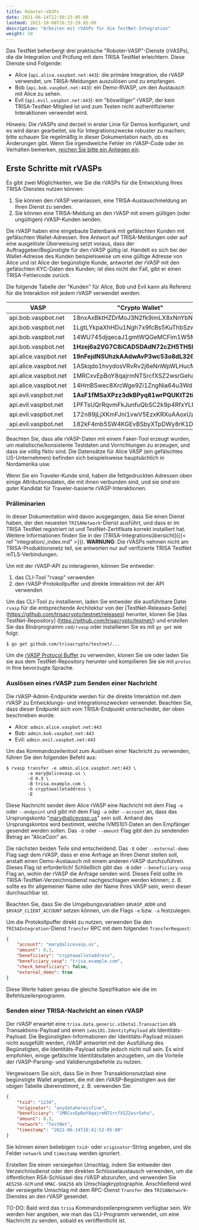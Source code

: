 ```yaml
---
title: Roboter-VASPs
date: 2021-06-14T12:50:23-05:00
lastmod: 2021-10-08T16:33:29-05:00
description: "Arbeiten mit rVASPs für die TestNet-Integration"
weight: 10
---
```


Das TestNet beherbergt drei praktische "Roboter-VASP"-Dienste (rVASPs), die die Integration und Prüfung mit dem TRISA TestNet erleichtern. Diese Dienste sind Folgende:

- Alice (`api.alice.vaspbot.net:443`): die primäre Integration, die rVASP verwendet, um TRISA-Meldungen auszulösen und zu empfangen.
- Bob (`api.bob.vaspbot.net:443`): ein Demo-RVASP, um den Austausch mit Alice zu sehen.
- Evil (`api.evil.vaspbot.net:443`): ein "böswilliger" rVASP, der kein TRISA-TestNet-Mitglied ist und zum Testen nicht authentifizierter Interaktionen verwendet wird.

Hinweis: Die rVASPs sind derzeit in erster Linie für Demos konfiguriert, und es wird daran gearbeitet, sie für Integrationszwecke robuster zu machen; bitte schauen Sie regelmäßig in dieser Dokumentation nach, ob es Änderungen gibt. Wenn Sie irgendwelche Fehler im rVASP-Code oder im Verhalten bemerken, [reichen Sie bitte ein Anliegen ein](https://github.com/trisacrypto/testnet/issues).

## Erste Schritte mit rVASPs

Es gibt zwei Möglichkeiten, wie Sie die rVASPs für die Entwicklung Ihres TRISA-Dienstes nutzen können:

1. Sie können den rVASP veranlassen, eine TRISA-Austauschmeldung an Ihren Dienst zu senden.
2. Sie können eine TRISA-Meldung an den rVASP mit einem gültigen (oder ungültigen) rVASP-Kunden senden.

Die rVASP haben eine eingebaute Datenbank mit gefälschten Kunden mit gefälschten Wallet-Adressen. Ihre Antwort auf TRISA-Meldungen oder auf eine ausgelöste Überweisung setzt voraus, dass der Auftraggeber/Begünstigte für den rVASP gültig ist. Handelt es sich bei der Wallet-Adresse des Kunden beispielsweise um eine gültige Adresse von Alice und ist Alice der begünstigte Kunde, antwortet der rVASP mit den gefälschten KYC-Daten des Kunden; ist dies nicht der Fall, gibt er einen TRISA-Fehlercode zurück.

Die folgende Tabelle der "Kunden" für Alice, Bob und Evil kann als Referenz für die Interaktion mit jedem rVASP verwendet werden:

| VASP                  | "Crypto Wallet"                    | Email                 |
|-----------------------|------------------------------------|-----------------------|
| api.bob.vaspbot.net   | 18nxAxBktHZDrMoJ3N2fk9imLX8xNnYbNh | robert@bobvasp.co.uk  |
| api.bob.vaspbot.net   | 1LgtLYkpaXhHDu1Ngh7x9fcBs5KuThbSzw | george@bobvasp.co.uk  |
| api.bob.vaspbot.net   | 14WU745djqecaJ1gmtWQGeMCFim1W5MNp3 | larry@bobvasp.co.uk   |
| api.bob.vaspbot.net   | **1Hzej6a2VG7C8iCAD5DAdN72cZH5THSMt9** | fred@bobvasp.co.uk    |
| api.alice.vaspbot.net | **19nFejdNSUhzkAAdwAvP3wc53o8dL326QQ** | sarah@alicevasp.us    |
| api.alice.vaspbot.net | 1ASkqdo1hvydosVRvRv2j6eNnWpWLHucMX | mary@alicevasp.us     |
| api.alice.vaspbot.net | 1MRCxvEpBoY8qajrmNTSrcfXSZ2wsrGeha | alice@alicevasp.us    |
| api.alice.vaspbot.net | 14HmBSwec8XrcWge9Zi1ZngNia64u3Wd2v | jane@alicevasp.us     |
| api.evil.vaspbot.net  | **1AsF1fMSaXPzz3dkBPyq81wrPQUKtT2tiz** | gambler@evilvasp.gg   |
| api.evil.vaspbot.net  | 1PFTsUQrRqvmFkJunfuQbSC2k9p4RfxYLF | voldemort@evilvasp.gg |
| api.evil.vaspbot.net  | 172n89jLjXKmFJni1vwV5EzxKRXuAAoxUz | launderer@evilvasp.gg |
| api.evil.vaspbot.net  | 182kF4mb5SW4KGEvBSbyXTpDWy8rK1Dpu  | badnews@evilvasp.gg   |

Beachten Sie, dass alle rVASP-Daten mit einem Faker-Tool erzeugt wurden, um realistische/konsistente Testdaten und Vorrichtungen zu erzeugen, und dass sie völlig fiktiv sind. Die Datensätze für Alice VASP (ein gefälschtes US-Unternehmen) befinden sich beispielsweise hauptsächlich in Nordamerika usw.

Wenn Sie ein Traveler-Kunde sind, haben die fettgedruckten Adressen oben einige Attributionsdaten, die mit ihnen verbunden sind, und sie sind ein guter Kandidat für Traveler-basierte rVASP-Interaktionen.

### Präliminarien

In dieser Dokumentation wird davon ausgegangen, dass Sie einen Dienst haben, der den neuesten `TRISANetwork`-Dienst ausführt, und dass er im TRISA TestNet registriert ist und TestNet-Zertifikate korrekt installiert hat. Weitere Informationen finden Sie in der [TRISA-Integrationsübersicht]({{< ref "integration/_index.md" >}}). **WARNUNG**: Die rVASPs nehmen nicht am TRISA-Produktionsnetz teil, sie antworten nur auf verifizierte TRISA TestNet mTLS-Verbindungen.

Um mit der rVASP-API zu interagieren, können Sie entweder:

1. das CLI-Tool "rvasp" verwenden
2. den rVASP-Protokollpuffer und direkte Interaktion mit der API verwenden

Um das CLI-Tool zu installieren, laden Sie entweder die ausführbare Datei `rvasp` für die entsprechende Architektur von der [TestNet-Releases-Seite] (https://github.com/trisacrypto/testnet/releases) herunter, klonen Sie [das TestNet-Repository] (https://github.com/trisacrypto/testnet/) und erstellen Sie das Binärprogramm `cmd/rvasp` oder installieren Sie es mit `go get` wie folgt:

```
$ go get github.com/trisacrypto/testnet/...
```

Um die [rVASP Protocol Buffer](https://github.com/trisacrypto/testnet/tree/main/proto/rvasp/v1) zu verwenden, klonen Sie sie oder laden Sie sie aus dem TestNet-Repository herunter und kompilieren Sie sie mit `protoc` in Ihre bevorzugte Sprache.

### Auslösen eines rVASP zum Senden einer Nachricht

Die rVASP-Admin-Endpunkte werden für die direkte Interaktion mit dem rVASP zu Entwicklungs- und Integrationszwecken verwendet. Beachten Sie, dass dieser Endpunkt sich vom TRISA-Endpunkt unterscheidet, der oben beschrieben wurde.

- Alice: `admin.alice.vaspbot.net:443`
- Bob: `admin.bob.vaspbot.net:443`
- Evil: `admin.evil.vaspbot.net:443`

Um das Kommandozeilentool zum Auslösen einer Nachricht zu verwenden, führen Sie den folgenden Befehl aus:

```
$ rvasp transfer -e admin.alice.vaspbot.net:443 \
        -a mary@alicevasp.us \
        -d 0.3 \
        -B trisa.example.com \
        -b cryptowalletaddress \
        -E
```

Diese Nachricht sendet dem Alice rVASP eine Nachricht mit dem Flag `-e` oder `--endpoint` und gibt mit dem Flag `-a` oder `--account` an, dass das Ursprungskonto "mary@alicevasp.us" sein soll. Anhand des Ursprungskontos wird bestimmt, welche IVMS101-Daten an den Empfänger gesendet werden sollen. Das `-d` oder `--amount` Flag gibt den zu sendenden Betrag an "AliceCoin" an.

Die nächsten beiden Teile sind entscheidend. Das `-E` oder `--external-demo` Flag sagt dem rVASP, dass er eine Anfrage an Ihren Dienst stellen soll, anstatt einen Demo-Austausch mit einem anderen rVASP durchzuführen. Dieses Flag ist erforderlich! Schließlich gibt das `-B` oder `--beneficiary-vasp` Flag an, wohin der rVASP die Anfrage senden wird. Dieses Feld sollte im TRISA-TestNet-Verzeichnisdienst nachgeschlagen werden können; z. B. sollte es Ihr allgemeiner Name oder der Name Ihres VASP sein, wenn dieser durchsuchbar ist.

Beachten Sie, dass Sie die Umgebungsvariablen `$RVASP_ADDR` und `$RVASP_CLIENT_ACCOUNT` setzen können, um die Flags `-e` bzw. `-a` festzulegen.

Um die Protokollpuffer direkt zu nutzen, verwenden Sie den `TRISAIntegration`-Dienst `Transfer` RPC mit dem folgenden `TransferRequest`:

```json
{
    "account": "mary@alicevasp.us",
    "amount": 0.3,
    "beneficiary": "cryptowalletaddress",
    "beneficiary_vasp": "trisa.example.com",
    "check_beneficiary": false,
    "external_demo": true
}
```

Diese Werte haben genau die gleiche Spezifikation wie die im Befehlszeilenprogramm.

### Senden einer TRISA-Nachricht an einen rVASP

Der rVASP erwartet eine `trisa.data.generic.v1beta1.Transaction` als Transaktions-Payload und einen `ivms101.IdentityPayload` als Identitäts-Payload. Die Begünstigten-Informationen der Identitäts-Payload müssen nicht ausgefüllt werden, rVASP antwortet mit der Ausfüllung des Begünstigten, die Identitäts-Payload sollte jedoch nicht null sein. Es wird empfohlen, einige gefälschte Identitätsdaten anzugeben, um die Vorteile der rVASP-Parsing- und Validierungsbefehle zu nutzen.

Vergewissern Sie sich, dass Sie in Ihrer Transaktionsnutzlast eine begünstigte Wallet angeben, die mit den rVASP-Begünstigten aus der obigen Tabelle übereinstimmt, z. B. verwenden Sie:

```json
{
    "txid": "1234",
    "originator": "anydatahereisfine",
    "beneficiary": "1MRCxvEpBoY8qajrmNTSrcfXSZ2wsrGeha",
    "amount": 0.3,
    "network": "TestNet",
    "timestamp": "2021-06-14T16:41:52-05:00"
}
```

Sie können einen beliebigen `txid`- oder `originator`-String angeben, und die Felder `network` und `timestamp` werden ignoriert.

Erstellen Sie einen versiegelten Umschlag, indem Sie entweder den Verzeichnisdienst oder den direkten Schlüsselaustausch verwenden, um die öffentlichen RSA-Schlüssel des rVASP abzurufen, und verwenden Sie `AES256-GCM` und `HMAC-SHA256` als Umschlagkryptographie. Anschließend wird der versiegelte Umschlag mit dem RPC-Dienst `Transfer` des `TRISANetwork`-Dienstes an den rVASP gesendet.

TO-DO: Bald wird das `trisa` Kommandozeilenprogramm verfügbar sein. Wir werden hier angeben, wie man das CLI-Programm verwendet, um eine Nachricht zu senden, sobald es veröffentlicht ist.

